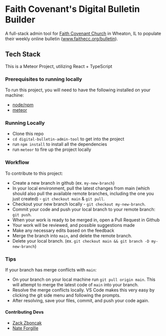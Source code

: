 # Faith Covenant's Digital Bulletin Builder

A full-stack admin tool for [Faith Covenant Church](www.faithecc.org) in Wheaton, IL to populate their weekly online bulletin (www.faithecc.org/bulletin).

## Tech Stack

This is a Meteor Project, utilizing React + TypeScript

### Prerequisites to running locally

To run this project, you will need to have the following installed on your machine:

- [node/npm](https://nodejs.org/en/download/)
- [meteor](https://www.meteor.com/developers/install)

### Running Locally

- Clone this repo
- `cd digital-bulletin-admin-tool` to get into the project
- run `npm install` to install all the dependencies
- run `meteor` to fire up the project locally

### Workflow

To contribute to this project:

- Create a new branch in github (ex. `my-new-branch`)
- In your local environment, pull the latest changes from main (which should also pull the available remote branches, including the one you just created) - `git checkout main` & `git pull`.
- Checkout your new branch locally - `git checkout my-new-branch`.
- Commit your code and push your local branch to your remote branch: `git push`.
- When your work is ready to be merged in, open a Pull Request in Github
- Your work will be reviewed, and possible suggestions made
- Make any necessary edits based on the feedback
- Merge the branch into `main`, and delete the remote branch.
- Delete your local branch. (ex. `git checkout main && git branch -D my-new-branch`)

### Tips

If your branch has merge conflicts with `main`:

- On your branch on your local machine run `git pull origin main`. This will attempt to merge the latest code of `main` into your branch.
- Resolve the merge conflicts locally. VS Code makes this very easy by clicking the git side menu and following the prompts.
- After resolving, save your files, commit, and push your code again.

#### Contributing Devs

- [Zack Zboncak](https://github.com/zzboncak)
- [Nate Forgille](https://github.com/NathanForgille)
